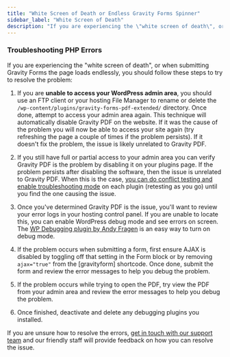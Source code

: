 ```yaml
---
title: "White Screen of Death or Endless Gravity Forms Spinner"
sidebar_label: "White Screen of Death"
description: "If you are experiencing the \"white screen of death\", or when submitting Gravity Forms the page loads endlessly you should follow these steps."
---
```


### Troubleshooting PHP Errors 

If you are experiencing the "white screen of death", or when submitting Gravity Forms the page loads endlessly, you should follow these steps to try to resolve the problem:

1.  If you are **unable to access your WordPress admin area**, you should use an FTP client or your hosting File Manager to rename or delete the `/wp-content/plugins/gravity-forms-pdf-extended/` directory. Once done, attempt to access your admin area again. This technique will automatically disable Gravity PDF on the website. If it was the cause of the problem you will now be able to access your site again (try refreshing the page a couple of times if the problem persists). If it doesn't fix the problem, the issue is likely unrelated to Gravity PDF.

2.  If you still have full or partial access to your admin area you can verify Gravity PDF is the problem by disabling it on your plugins page. If the problem persists after disabling the software, then the issue is unrelated to Gravity PDF. When this is the case, [you can do conflict testing and enable troubleshooting mode](https://docs.gravityforms.com/conflict-testing-using-health-check-plugin/#enabling-the-troubleshooting-mode-for-gravity-forms-) on each plugin (retesting as you go) until you find the one causing the issue.

3.  Once you've determined Gravity PDF is the issue, you'll want to review your error logs in your hosting control panel. If you are unable to locate this, you can enable WordPress debug mode and see errors on screen. The [WP Debugging plugin by Andy Fragen](https://wordpress.org/plugins/wp-debugging/) is an easy way to turn on debug mode.

4.  If the problem occurs when submitting a form, first ensure AJAX is disabled by toggling off that setting in the Form block or by removing `ajax="true"` from the [gravityform] shortcode. Once done, submit the form and review the error messages to help you debug the problem.

5.  If the problem occurs while trying to open the PDF, try view the PDF from your admin area and review the error messages to help you debug the problem.

6.  Once finished, deactivate and delete any debugging plugins you installed.

If you are unsure how to resolve the errors, [get in touch with our support team](https://gravitypdf.com/support/) and our friendly staff will provide feedback on how you can resolve the issue.